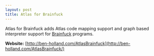 ```yaml
---
layout: post
title: Atlas for Brainfuck
---
```


Atlas for Brainfuck adds Atlas code mapping support and graph based interpreter support for [Brainfuck](https://en.wikipedia.org/wiki/Brainfuck) programs.

**Website:** [http://ben-holland.com/AtlasBrainfuck](http://ben-holland.com/AtlasBrainfuck/)
